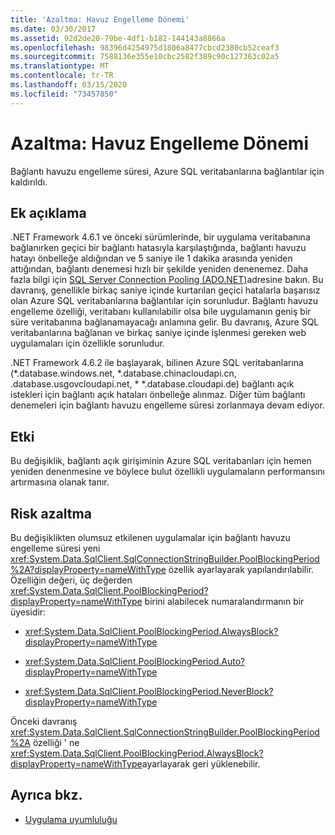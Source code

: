 ```yaml
---
title: 'Azaltma: Havuz Engelleme Dönemi'
ms.date: 03/30/2017
ms.assetid: 92d2de20-79be-4df1-b182-144143a8866a
ms.openlocfilehash: 98396d4254975d1806a8477cbcd2380cb52ceaf3
ms.sourcegitcommit: 7588136e355e10cbc2582f389c90c127363c02a5
ms.translationtype: MT
ms.contentlocale: tr-TR
ms.lasthandoff: 03/15/2020
ms.locfileid: "73457850"
---
```

# <a name="mitigation-pool-blocking-period"></a>Azaltma: Havuz Engelleme Dönemi
Bağlantı havuzu engelleme süresi, Azure SQL veritabanlarına bağlantılar için kaldırıldı.  
  
## <a name="additional-description"></a>Ek açıklama  
 .NET Framework 4.6.1 ve önceki sürümlerinde, bir uygulama veritabanına bağlanırken geçici bir bağlantı hatasıyla karşılaştığında, bağlantı havuzu hatayı önbelleğe aldığından ve 5 saniye ile 1 dakika arasında yeniden attığından, bağlantı denemesi hızlı bir şekilde yeniden denenemez. Daha fazla bilgi için [SQL Server Connection Pooling (ADO.NET)](../data/adonet/sql-server-connection-pooling.md)adresine bakın. Bu davranış, genellikle birkaç saniye içinde kurtarılan geçici hatalarla başarısız olan Azure SQL veritabanlarına bağlantılar için sorunludur. Bağlantı havuzu engelleme özelliği, veritabanı kullanılabilir olsa bile uygulamanın geniş bir süre veritabanına bağlanamayacağı anlamına gelir. Bu davranış, Azure SQL veritabanlarına bağlanan ve birkaç saniye içinde işlenmesi gereken web uygulamaları için özellikle sorunludur.  
  
 .NET Framework 4.6.2 ile başlayarak, bilinen Azure SQL veritabanlarına (*.database.windows.net, \*.database.chinacloudapi.cn, .database.usgovcloudapi.net, \* \*.database.cloudapi.de) bağlantı açık istekleri için bağlantı açık hataları önbelleğe alınmaz. Diğer tüm bağlantı denemeleri için bağlantı havuzu engelleme süresi zorlanmaya devam ediyor.  
  
## <a name="impact"></a>Etki  
 Bu değişiklik, bağlantı açık girişiminin Azure SQL veritabanları için hemen yeniden denenmesine ve böylece bulut özellikli uygulamaların performansını artırmasına olanak tanır.  
  
## <a name="mitigation"></a>Risk azaltma  
 Bu değişiklikten olumsuz etkilenen uygulamalar için bağlantı havuzu engelleme süresi yeni <xref:System.Data.SqlClient.SqlConnectionStringBuilder.PoolBlockingPeriod%2A?displayProperty=nameWithType> özellik ayarlayarak yapılandırılabilir.  Özelliğin değeri, üç değerden <xref:System.Data.SqlClient.PoolBlockingPeriod?displayProperty=nameWithType> birini alabilecek numaralandırmanın bir üyesidir:  
  
- <xref:System.Data.SqlClient.PoolBlockingPeriod.AlwaysBlock?displayProperty=nameWithType>
  
- <xref:System.Data.SqlClient.PoolBlockingPeriod.Auto?displayProperty=nameWithType>
  
- <xref:System.Data.SqlClient.PoolBlockingPeriod.NeverBlock?displayProperty=nameWithType>
  
 Önceki davranış <xref:System.Data.SqlClient.SqlConnectionStringBuilder.PoolBlockingPeriod%2A> özelliği ' ne <xref:System.Data.SqlClient.PoolBlockingPeriod.AlwaysBlock?displayProperty=nameWithType>ayarlayarak geri yüklenebilir.  
  
## <a name="see-also"></a>Ayrıca bkz.

- [Uygulama uyumluluğu](application-compatibility.md)
